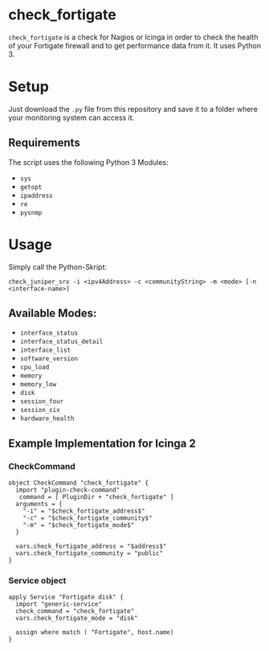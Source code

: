 # check_fortigate

`check_fortigate` is a check for Nagios or Icinga in order to check the health of your Fortigate firewall and to get performance data from it. It uses Python 3.

# Setup

Just download the `.py` file from this repository and save it to a folder where your monitoring system can access it.

## Requirements

The script uses the following Python 3 Modules:
* `sys`
* `getopt`
* `ipaddress`
* `re`
* `pysnmp`

# Usage

Simply call the Python-Skript:

```
check_juniper_srx -i <ipv4Address> -c <communityString> -m <mode> [-n <interface-name>]
```

## Available Modes:

* `interface_status`
* `interface_status_detail` 
* `interface_list`
* `software_version`
* `cpu_load`
* `memory`
* `memory_low`
* `disk`
* `session_four`
* `session_six`
* `hardware_health`

## Example Implementation for Icinga 2

### CheckCommand

```
object CheckCommand "check_fortigate" {
  import "plugin-check-command"
   command = [ PluginDir + "check_fortigate" ]
  arguments = {
    "-i" = "$check_fortigate_address$"
    "-c" = "$check_fortigate_community$"
    "-m" = "$check_fortigate_mode$"
  }

  vars.check_fortigate_address = "$address$"
  vars.check_fortigate_community = "public"
}
```
### Service object

```
apply Service "Fortigate disk" {
  import "generic-service"
  check_command = "check_fortigate"
  vars.check_fortigate_mode = "disk"

  assign where match ( "Fortigate", host.name)
}
